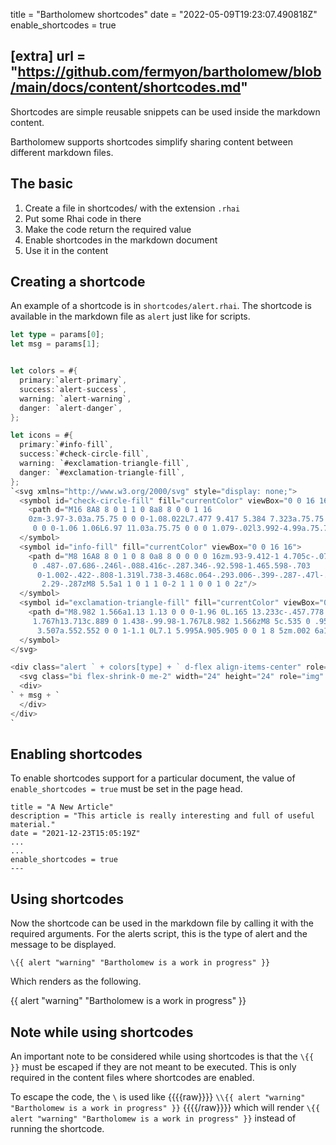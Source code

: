 title = "Bartholomew shortcodes"
date = "2022-05-09T19:23:07.490818Z"
enable_shortcodes = true

[extra]
url = "https://github.com/fermyon/bartholomew/blob/main/docs/content/shortcodes.md"
---

Shortcodes are simple reusable snippets can be used inside the markdown content.

Bartholomew supports shortcodes simplify sharing content between different markdown files. 

## The basic

1. Create a file in shortcodes/ with the extension `.rhai`
2. Put some Rhai code in there
3. Make the code return the required value
4. Enable shortcodes in the markdown document
5. Use it in the content

## Creating a shortcode

An example of a shortcode is in `shortcodes/alert.rhai`. The shortcode is available in the markdown file as `alert` just like for scripts.

```rust
let type = params[0];
let msg = params[1];


let colors = #{
  primary:`alert-primary`,
  success:`alert-success`,
  warning: `alert-warning`,
  danger: `alert-danger`,
};

let icons = #{
  primary:`#info-fill`,
  success:`#check-circle-fill`,
  warning: `#exclamation-triangle-fill`,
  danger: `#exclamation-triangle-fill`,
};
`<svg xmlns="http://www.w3.org/2000/svg" style="display: none;">
  <symbol id="check-circle-fill" fill="currentColor" viewBox="0 0 16 16">
    <path d="M16 8A8 8 0 1 1 0 8a8 8 0 0 1 16 
    0zm-3.97-3.03a.75.75 0 0 0-1.08.022L7.477 9.417 5.384 7.323a.75.75
     0 0 0-1.06 1.06L6.97 11.03a.75.75 0 0 0 1.079-.02l3.992-4.99a.75.75 0 0 0-.01-1.05z"/>
  </symbol>
  <symbol id="info-fill" fill="currentColor" viewBox="0 0 16 16">
    <path d="M8 16A8 8 0 1 0 8 0a8 8 0 0 0 0 16zm.93-9.412-1 4.705c-.07.34.029.533.304.533.194
     0 .487-.07.686-.246l-.088.416c-.287.346-.92.598-1.465.598-.703
      0-1.002-.422-.808-1.319l.738-3.468c.064-.293.006-.399-.287-.47l-.451-.081.082-.381
       2.29-.287zM8 5.5a1 1 0 1 1 0-2 1 1 0 0 1 0 2z"/>
  </symbol>
  <symbol id="exclamation-triangle-fill" fill="currentColor" viewBox="0 0 16 16">
    <path d="M8.982 1.566a1.13 1.13 0 0 0-1.96 0L.165 13.233c-.457.778.091 1.767.98
     1.767h13.713c.889 0 1.438-.99.98-1.767L8.982 1.566zM8 5c.535 0 .954.462.9.995l-.35
      3.507a.552.552 0 0 1-1.1 0L7.1 5.995A.905.905 0 0 1 8 5zm.002 6a1 1 0 1 1 0 2 1 1 0 0 1 0-2z"/>
  </symbol>
</svg>

<div class="alert ` + colors[type] + ` d-flex align-items-center" role="alert">
  <svg class="bi flex-shrink-0 me-2" width="24" height="24" role="img" aria-label="Info:"><use xlink:href="` + icons[type]  +`"/></svg>
  <div>
` + msg + `
  </div>
</div>
`


```

## Enabling shortcodes

To enable shortcodes support for a particular document, the value of `enable_shortcodes = true` must be set in the page head.

```
title = "A New Article"
description = "This article is really interesting and full of useful material."
date = "2021-12-23T15:05:19Z"
...
...
enable_shortcodes = true
---
```

## Using shortcodes

Now the shortcode can be used in the markdown file by calling it with the required arguments. For the alerts script, this is the type of alert and the message to be displayed.

```
\{{ alert "warning" "Bartholomew is a work in progress" }}
```
Which renders as the following.

{{ alert "warning" "Bartholomew is a work in progress" }}

## Note while using shortcodes

An important note to be considered while using shortcodes is that the `\{{ }}` must be escaped if they are not meant to be executed. This is only required in the content files where shortcodes are enabled.

To escape the code, the `\` is used like 
{{{{raw}}}}
`\\{{ alert "warning" "Bartholomew is a work in progress" }}`
{{{{/raw}}}}
which will render `\{{ alert "warning" "Bartholomew is a work in progress" }}` instead of running the shortcode.


